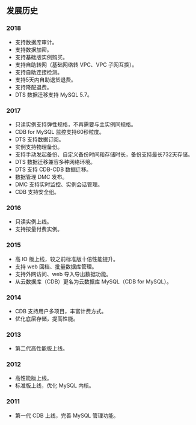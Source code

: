 ## 发展历史

### 2018
* 支持数据库审计。
* 支持数据加密。
* 支持基础版实例购买。
* 支持自助转网（基础网络转 VPC、VPC 子网互换）。
* 支持自助连接检测。
* 支持5天内自助退货退费。
* 支持降配退费。
* DTS 数据迁移支持 MySQL 5.7。

### 2017
* 只读实例支持弹性规格，不再需要与主实例同规格。
* CDB for MySQL 监控支持60秒粒度。
* DTS 支持数据订阅。
* 实例支持物理备份。
* 支持手动发起备份、自定义备份时间和存储时长，备份支持最长732天存储。
* DTS 数据迁移兼容多种网络环境。
* DTS 支持 CDB-CDB 数据迁移。
* 数据管理 DMC 发布。
* DMC 支持实时监控、实例会话管理。
* CDB 支持安全组。


### 2016
* 只读实例上线。
* 支持按量付费实例。

### 2015
* 高 IO 版上线，较之前标准版十倍性能提升。
* 支持 web 回档、批量数据库管理。
* 支持外网访问、web 导入导出数据功能。
* 从云数据库（CDB）更名为云数据库 MySQL（CDB for MySQL）。

### 2014
* CDB 支持用户多项目，丰富计费方式。
* 优化底层存储，提高性能。

### 2013
* 第二代高性能版上线。

### 2012
* 高性能版上线。
* 标准版上线，优化 MySQL 内核。

### 2011
* 第一代 CDB 上线，完善 MySQL 管理功能。
